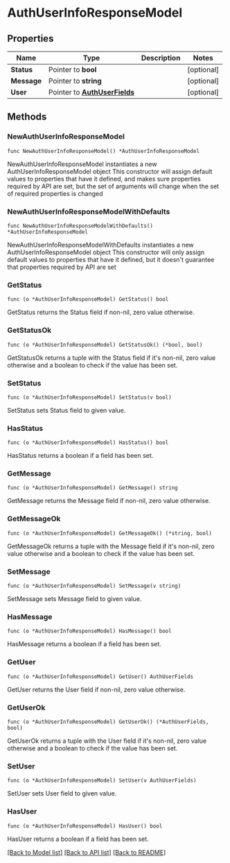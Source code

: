 # AuthUserInfoResponseModel

## Properties

Name | Type | Description | Notes
------------ | ------------- | ------------- | -------------
**Status** | Pointer to **bool** |  | [optional] 
**Message** | Pointer to **string** |  | [optional] 
**User** | Pointer to [**AuthUserFields**](AuthUserFields.md) |  | [optional] 

## Methods

### NewAuthUserInfoResponseModel

`func NewAuthUserInfoResponseModel() *AuthUserInfoResponseModel`

NewAuthUserInfoResponseModel instantiates a new AuthUserInfoResponseModel object
This constructor will assign default values to properties that have it defined,
and makes sure properties required by API are set, but the set of arguments
will change when the set of required properties is changed

### NewAuthUserInfoResponseModelWithDefaults

`func NewAuthUserInfoResponseModelWithDefaults() *AuthUserInfoResponseModel`

NewAuthUserInfoResponseModelWithDefaults instantiates a new AuthUserInfoResponseModel object
This constructor will only assign default values to properties that have it defined,
but it doesn't guarantee that properties required by API are set

### GetStatus

`func (o *AuthUserInfoResponseModel) GetStatus() bool`

GetStatus returns the Status field if non-nil, zero value otherwise.

### GetStatusOk

`func (o *AuthUserInfoResponseModel) GetStatusOk() (*bool, bool)`

GetStatusOk returns a tuple with the Status field if it's non-nil, zero value otherwise
and a boolean to check if the value has been set.

### SetStatus

`func (o *AuthUserInfoResponseModel) SetStatus(v bool)`

SetStatus sets Status field to given value.

### HasStatus

`func (o *AuthUserInfoResponseModel) HasStatus() bool`

HasStatus returns a boolean if a field has been set.

### GetMessage

`func (o *AuthUserInfoResponseModel) GetMessage() string`

GetMessage returns the Message field if non-nil, zero value otherwise.

### GetMessageOk

`func (o *AuthUserInfoResponseModel) GetMessageOk() (*string, bool)`

GetMessageOk returns a tuple with the Message field if it's non-nil, zero value otherwise
and a boolean to check if the value has been set.

### SetMessage

`func (o *AuthUserInfoResponseModel) SetMessage(v string)`

SetMessage sets Message field to given value.

### HasMessage

`func (o *AuthUserInfoResponseModel) HasMessage() bool`

HasMessage returns a boolean if a field has been set.

### GetUser

`func (o *AuthUserInfoResponseModel) GetUser() AuthUserFields`

GetUser returns the User field if non-nil, zero value otherwise.

### GetUserOk

`func (o *AuthUserInfoResponseModel) GetUserOk() (*AuthUserFields, bool)`

GetUserOk returns a tuple with the User field if it's non-nil, zero value otherwise
and a boolean to check if the value has been set.

### SetUser

`func (o *AuthUserInfoResponseModel) SetUser(v AuthUserFields)`

SetUser sets User field to given value.

### HasUser

`func (o *AuthUserInfoResponseModel) HasUser() bool`

HasUser returns a boolean if a field has been set.


[[Back to Model list]](../README.md#documentation-for-models) [[Back to API list]](../README.md#documentation-for-api-endpoints) [[Back to README]](../README.md)


